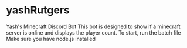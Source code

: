 # yashRutgers
Yash's Minecraft Discord Bot
This bot is designed to show if a minecraft server is online and displays the player count.
To start, run the batch file
Make sure you have node.js installed
